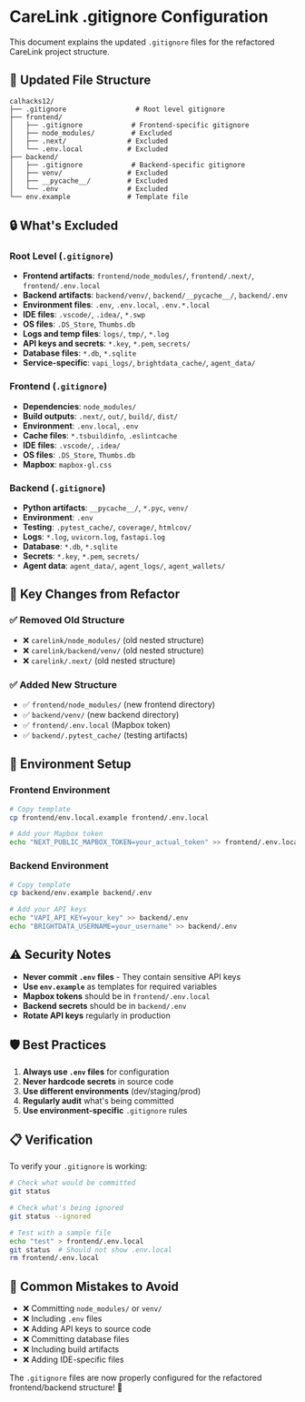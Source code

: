 # CareLink .gitignore Configuration

This document explains the updated `.gitignore` files for the refactored CareLink project structure.

## 📁 Updated File Structure

```
calhacks12/
├── .gitignore                 # Root level gitignore
├── frontend/
│   ├── .gitignore            # Frontend-specific gitignore
│   ├── node_modules/         # Excluded
│   ├── .next/               # Excluded
│   └── .env.local           # Excluded
├── backend/
│   ├── .gitignore            # Backend-specific gitignore
│   ├── venv/                # Excluded
│   ├── __pycache__/         # Excluded
│   └── .env                 # Excluded
└── env.example              # Template file
```

## 🔒 What's Excluded

### Root Level (`.gitignore`)
- **Frontend artifacts**: `frontend/node_modules/`, `frontend/.next/`, `frontend/.env.local`
- **Backend artifacts**: `backend/venv/`, `backend/__pycache__/`, `backend/.env`
- **Environment files**: `.env`, `.env.local`, `.env.*.local`
- **IDE files**: `.vscode/`, `.idea/`, `*.swp`
- **OS files**: `.DS_Store`, `Thumbs.db`
- **Logs and temp files**: `logs/`, `tmp/`, `*.log`
- **API keys and secrets**: `*.key`, `*.pem`, `secrets/`
- **Database files**: `*.db`, `*.sqlite`
- **Service-specific**: `vapi_logs/`, `brightdata_cache/`, `agent_data/`

### Frontend (`.gitignore`)
- **Dependencies**: `node_modules/`
- **Build outputs**: `.next/`, `out/`, `build/`, `dist/`
- **Environment**: `.env.local`, `.env`
- **Cache files**: `*.tsbuildinfo`, `.eslintcache`
- **IDE files**: `.vscode/`, `.idea/`
- **OS files**: `.DS_Store`, `Thumbs.db`
- **Mapbox**: `mapbox-gl.css`

### Backend (`.gitignore`)
- **Python artifacts**: `__pycache__/`, `*.pyc`, `venv/`
- **Environment**: `.env`
- **Testing**: `.pytest_cache/`, `coverage/`, `htmlcov/`
- **Logs**: `*.log`, `uvicorn.log`, `fastapi.log`
- **Database**: `*.db`, `*.sqlite`
- **Secrets**: `*.key`, `*.pem`, `secrets/`
- **Agent data**: `agent_data/`, `agent_logs/`, `agent_wallets/`

## 🚀 Key Changes from Refactor

### ✅ **Removed Old Structure**
- ❌ `carelink/node_modules/` (old nested structure)
- ❌ `carelink/backend/venv/` (old nested structure)
- ❌ `carelink/.next/` (old nested structure)

### ✅ **Added New Structure**
- ✅ `frontend/node_modules/` (new frontend directory)
- ✅ `backend/venv/` (new backend directory)
- ✅ `frontend/.env.local` (Mapbox token)
- ✅ `backend/.pytest_cache/` (testing artifacts)

## 🔧 Environment Setup

### Frontend Environment
```bash
# Copy template
cp frontend/env.local.example frontend/.env.local

# Add your Mapbox token
echo "NEXT_PUBLIC_MAPBOX_TOKEN=your_actual_token" >> frontend/.env.local
```

### Backend Environment
```bash
# Copy template
cp backend/env.example backend/.env

# Add your API keys
echo "VAPI_API_KEY=your_key" >> backend/.env
echo "BRIGHTDATA_USERNAME=your_username" >> backend/.env
```

## ⚠️ Security Notes

- **Never commit `.env` files** - They contain sensitive API keys
- **Use `env.example`** as templates for required variables
- **Mapbox tokens** should be in `frontend/.env.local`
- **Backend secrets** should be in `backend/.env`
- **Rotate API keys** regularly in production

## 🛡️ Best Practices

1. **Always use `.env` files** for configuration
2. **Never hardcode secrets** in source code
3. **Use different environments** (dev/staging/prod)
4. **Regularly audit** what's being committed
5. **Use environment-specific** `.gitignore` rules

## 📋 Verification

To verify your `.gitignore` is working:

```bash
# Check what would be committed
git status

# Check what's being ignored
git status --ignored

# Test with a sample file
echo "test" > frontend/.env.local
git status  # Should not show .env.local
rm frontend/.env.local
```

## 🚨 Common Mistakes to Avoid

- ❌ Committing `node_modules/` or `venv/`
- ❌ Including `.env` files
- ❌ Adding API keys to source code
- ❌ Committing database files
- ❌ Including build artifacts
- ❌ Adding IDE-specific files

The `.gitignore` files are now properly configured for the refactored frontend/backend structure! 🎉